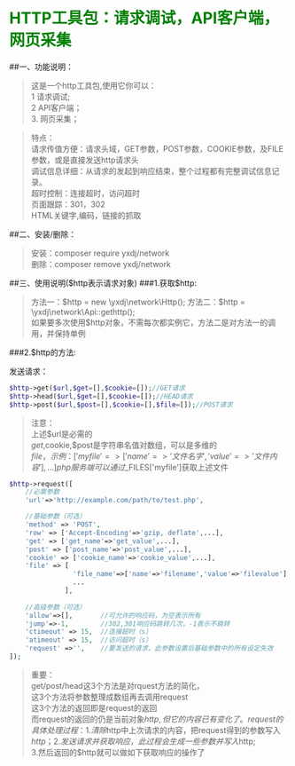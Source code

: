 

<b style="color:green;">HTTP工具包：请求调试，API客户端，网页采集</b>
=========================================


##一、功能说明：
> 这是一个http工具包,使用它你可以：  
> 1 请求调试;  
> 2 API客户端；  
> 3. 网页采集；  


> 特点：  
> 请求传值方便：请求头域，GET参数，POST参数，COOKIE参数，及FILE参数，或是直接发送http请求头  
> 调试信息详细：从请求的发起到响应结束，整个过程都有完整调试信息记录。  
> 超时控制：连接超时，访问超时  
> 页面跟踪：301，302  
> HTML关键字,编码，链接的抓取  



##二、安装/删除：
> 安装：composer require yxdj/network  
> 删除：composer remove yxdj/network  



##三、使用说明($http表示请求对象)
###1.获取$http:

> 方法一：$http = new \yxdj\network\Http();  
> 方法二：$http = \yxdj\network\Api::gethttp();  
> 如果要多次使用$http对象，不需每次都实例它，方法二是对方法一的调用，并保持单例  

###2.$http的方法:

发送请求：


```php
$http->get($url,$get=[],$cookie=[]);//GET请求
$http->head($url,$get=[],$cookie=[]);//HEAD请求
$http->post($url,$post=[],$cookie=[],$file=[]);//POST请求
```

> 注意：  
>     上述$url是必需的  
>     $get,$cookie,$post是字符串名值对数组，可以是多维的  
>     $file，示例：['myfile'=>['name'=>'文件名字','value'=>'文件内容'],...]  
>     php服务端可以通过$_FILES['myfile']获取上述文件  





```php
$http->request([
    //必需参数
    'url'=>'http://example.com/path/to/test.php',

    //基础参数（可选）
    'method' => 'POST',
    'row' => ['Accept-Encoding'=>'gzip, deflate',...],    
    'get' => ['get_name'=>'get_value',...],
    'post' => ['post_name'=>'post_value',...],
    'cookie' => ['cookie_name'=>'cookie_value',...],    
    'file' => [
                'file_name'=>['name'=>'filename','value'=>'filevalue']
                ...
              ],
    
    //高级参数（可选）
    'allow'=>[],       //可允许的响应码，为空表示所有
    'jump'=>-1,        //302,301响应码跳转几次，-1表示不跳转
    'ctimeout' => 15,  //连接超时（s）
    'atimeout' => 15,  //访问超时（s）
    'request' =>'',    //要发送的请求，此参数设置后基础参数中的所有设定失效
]);
```

> 重要：  
>     get/post/head这3个方法是对rquest方法的简化，  
>     这3个方法将参数整理成数组再去调用request  
>     这3个方法的返回即是request的返回  
>     而request的返回的仍是当前对象$http,但它的内容已有变化了。  
>     request的具体处理过程：  
>     1.清除$http中上次请求的内容，把request得到的参数写入$http；  
>     2.发送请求并获取响应，此过程会生成一些参数并写入$http;  
>     3.然后返回的$http就可以做如下获取响应的操作了  
